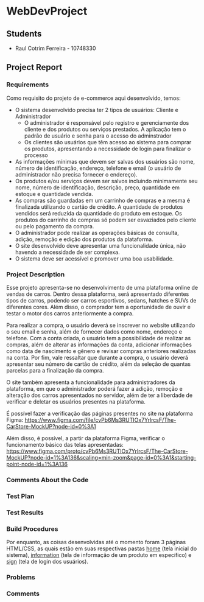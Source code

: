 # WebDevProject

## Students
- Raul Cotrim Ferreira - 10748330

## Project Report

### Requirements

Como requisito do projeto de e-commerce aqui desenvolvido, temos:

- O sistema desenvolvido precisa ter 2 tipos de usuários: Cliente e Administrador
  - O administrador é responsável pelo registro e gerenciamente dos cliente e dos produtos ou serviços prestados. A aplicação tem o padrão de usuário e senha para o acesso do adminstrador
  - Os clientes são usuários que têm acesso ao sistema para comprar os produtos, apresentando a necessidade de login para finalizar o processo
- As informações mínimas que devem ser salvas dos usuários são nome, número de identificação, endereço, telefone e email (o usuário de administrador não precisa fornecer o endereço).
- Os produtos e/ou serviços devem ser salvos incluindo minimamente seu nome, número de identificação, descrição, preço, quantidade em estoque e quantidade vendida. 
- As compras são guardadas em um carrinho de compras e a mesma é finalizada utilizando o cartão de crédito. A quantidade de produtos vendidos será reduzida da quantidade do produto em estoque. Os produtos do carrinho de compras só podem ser esvaziados pelo cliente ou pelo pagamento da compra.
- O administrador pode realizar as operações básicas de consulta, adição, remoção e edição dos produtos da plataforma.
-  O site desenvolvido deve apresentar uma funcionalidade única, não havendo a necessidade de ser complexa.
- O sistema deve ser acessível e promover uma boa usabilidade.

### Project Description

Esse projeto apresenta-se no desenvolvimento de uma plataforma online de vendas de carros. Dentro dessa plataforma, será apresentado diferentes tipos de carros, podendo ser carros esportivos, sedans, hatches e SUVs de diferentes cores. Além disso, o comprador tem a oportunidade de ouvir e testar o motor dos carros anteriormente a compra.

Para realizar a compra, o usuário deverá se inscrever no website utilizando o seu email e senha, além de fornecer dados como nome, endereço e telefone. Com a conta criada, o usuário tem a possibilidade de realizar as compras, além de alterar as informações da conta, adicionar informações como data de nascimento e gênero e revisar compras anteriores realizadas na conta. Por fim, vale ressaltar que durante a compra, o usuário deverá apresentar seu número de cartão de crédito, além da seleção de quantas parcelas para a finalização da compra.

O site também apresenta a funcionalidade para administradores da plataforma, em que o administrador poderá fazer a adição, remoção e alteração dos carros apresentados no servidor, além de ter a liberdade de verificar e deletar os usuários presentes na plataforma.

É possível fazer a verificação das páginas presentes no site na plataforma Figma: https://www.figma.com/file/cvPb6Ms3RUTIOx7YrlrcsF/The-CarStore-MockUP?node-id=0%3A1

Além disso, é possível, a partir da plataforma Figma, verificar o funcionamento básico das telas apresentadas: https://www.figma.com/proto/cvPb6Ms3RUTIOx7YrlrcsF/The-CarStore-MockUP?node-id=1%3A136&scaling=min-zoom&page-id=0%3A1&starting-point-node-id=1%3A136

### Comments About the Code

### Test Plan

### Test Results

### Build Procedures

Por enquanto, as coisas desenvolvidas até o momento foram 3 páginas HTML/CSS, as quais estão em suas respectivas pastas [home](home) (tela inicial do sistema), [information](information) (tela de informação de um produto em específico) e [sign](sign) (tela de login dos usuários).

### Problems

### Comments
